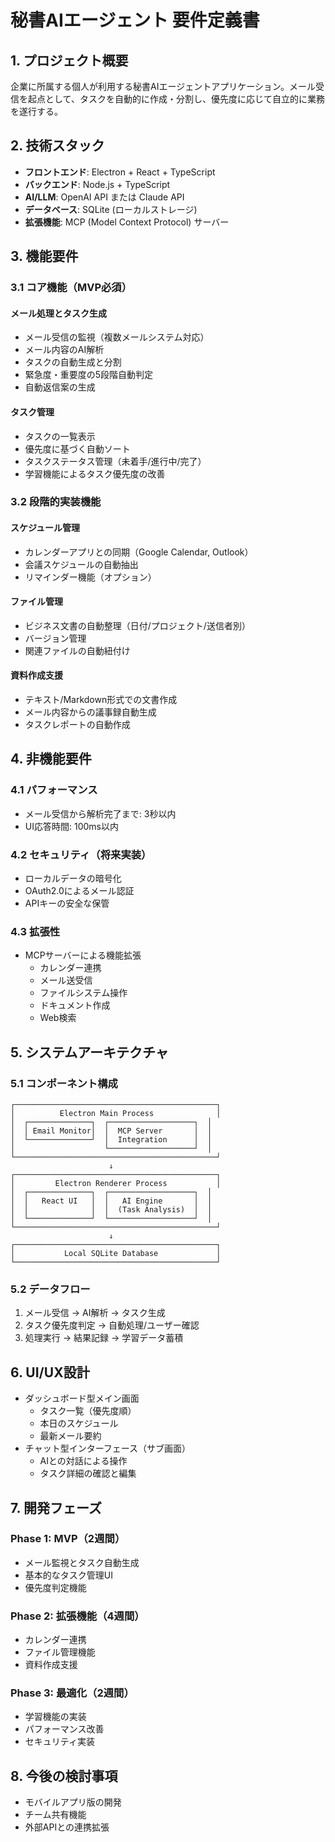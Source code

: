 # 秘書AIエージェント 要件定義書

## 1. プロジェクト概要
企業に所属する個人が利用する秘書AIエージェントアプリケーション。メール受信を起点として、タスクを自動的に作成・分割し、優先度に応じて自立的に業務を遂行する。

## 2. 技術スタック
- **フロントエンド**: Electron + React + TypeScript
- **バックエンド**: Node.js + TypeScript
- **AI/LLM**: OpenAI API または Claude API
- **データベース**: SQLite (ローカルストレージ)
- **拡張機能**: MCP (Model Context Protocol) サーバー

## 3. 機能要件

### 3.1 コア機能（MVP必須）
#### メール処理とタスク生成
- メール受信の監視（複数メールシステム対応）
- メール内容のAI解析
- タスクの自動生成と分割
- 緊急度・重要度の5段階自動判定
- 自動返信案の生成

#### タスク管理
- タスクの一覧表示
- 優先度に基づく自動ソート
- タスクステータス管理（未着手/進行中/完了）
- 学習機能によるタスク優先度の改善

### 3.2 段階的実装機能
#### スケジュール管理
- カレンダーアプリとの同期（Google Calendar, Outlook）
- 会議スケジュールの自動抽出
- リマインダー機能（オプション）

#### ファイル管理
- ビジネス文書の自動整理（日付/プロジェクト/送信者別）
- バージョン管理
- 関連ファイルの自動紐付け

#### 資料作成支援
- テキスト/Markdown形式での文書作成
- メール内容からの議事録自動生成
- タスクレポートの自動作成

## 4. 非機能要件

### 4.1 パフォーマンス
- メール受信から解析完了まで: 3秒以内
- UI応答時間: 100ms以内

### 4.2 セキュリティ（将来実装）
- ローカルデータの暗号化
- OAuth2.0によるメール認証
- APIキーの安全な保管

### 4.3 拡張性
- MCPサーバーによる機能拡張
  - カレンダー連携
  - メール送受信
  - ファイルシステム操作
  - ドキュメント作成
  - Web検索

## 5. システムアーキテクチャ

### 5.1 コンポーネント構成
```
┌─────────────────────────────────────────────┐
│          Electron Main Process              │
│  ┌──────────────┐  ┌───────────────────┐  │
│  │ Email Monitor│  │  MCP Server       │  │
│  └──────────────┘  │  Integration      │  │
│                    └───────────────────┘  │
└─────────────────────────────────────────────┘
                      ↓
┌─────────────────────────────────────────────┐
│         Electron Renderer Process           │
│  ┌──────────────┐  ┌───────────────────┐  │
│  │   React UI   │  │   AI Engine       │  │
│  │              │  │  (Task Analysis)  │  │
│  └──────────────┘  └───────────────────┘  │
└─────────────────────────────────────────────┘
                      ↓
┌─────────────────────────────────────────────┐
│           Local SQLite Database             │
└─────────────────────────────────────────────┘
```

### 5.2 データフロー
1. メール受信 → AI解析 → タスク生成
2. タスク優先度判定 → 自動処理/ユーザー確認
3. 処理実行 → 結果記録 → 学習データ蓄積

## 6. UI/UX設計
- ダッシュボード型メイン画面
  - タスク一覧（優先度順）
  - 本日のスケジュール
  - 最新メール要約
- チャット型インターフェース（サブ画面）
  - AIとの対話による操作
  - タスク詳細の確認と編集

## 7. 開発フェーズ

### Phase 1: MVP（2週間）
- メール監視とタスク自動生成
- 基本的なタスク管理UI
- 優先度判定機能

### Phase 2: 拡張機能（4週間）
- カレンダー連携
- ファイル管理機能
- 資料作成支援

### Phase 3: 最適化（2週間）
- 学習機能の実装
- パフォーマンス改善
- セキュリティ実装

## 8. 今後の検討事項
- モバイルアプリ版の開発
- チーム共有機能
- 外部APIとの連携拡張